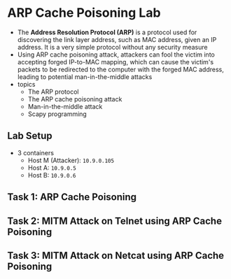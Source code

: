 # ARP Cache Poisoning Lab
- The **Address Resolution Protocol (ARP)** is a protocol used for discovering the link layer address, such as MAC address, given an IP address. It is a very simple protocol without any security measure
- Using ARP cache poisoning attack, attackers can fool the victim into accepting forged IP-to-MAC mapping, which can cause the victim's packets to be redirected to the computer with the forged MAC address, leading to potential man-in-the-middle attacks
- topics
    - The ARP protocol
    - The ARP cache poisoning attack
    - Man-in-the-middle attack
    - Scapy programming

## Lab Setup
- 3 containers
    - Host M (Attacker): `10.9.0.105`
    - Host A: `10.9.0.5`
    - Host B: `10.9.0.6`

## Task 1: ARP Cache Poisoning

## Task 2: MITM Attack on Telnet using ARP Cache Poisoning

## Task 3: MITM Attack on Netcat using ARP Cache Poisoning
